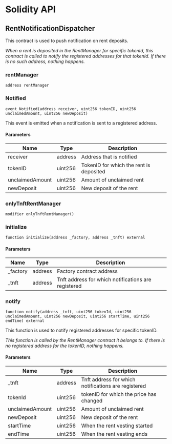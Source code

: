 # Solidity API

## RentNotificationDispatcher

This contract is used to push notification on rent deposits.

_When a rent is deposited in the RentManager for specific tokenId, this contract is called to notify
the registered addresses for that tokenId. If there is no such address, nothing happens._

### rentManager

```solidity
address rentManager
```

### Notified

```solidity
event Notified(address receiver, uint256 tokenID, uint256 unclaimedAmount, uint256 newDeposit)
```

This event is emitted when a notification is sent to a registered address.

#### Parameters

| Name | Type | Description |
| ---- | ---- | ----------- |
| receiver | address | Address that is notified |
| tokenID | uint256 | TokenID for which the rent is deposited |
| unclaimedAmount | uint256 | Amount of unclaimed rent |
| newDeposit | uint256 | New deposit of the rent |

### onlyTnftRentManager

```solidity
modifier onlyTnftRentManager()
```

### initialize

```solidity
function initialize(address _factory, address _tnft) external
```

#### Parameters

| Name | Type | Description |
| ---- | ---- | ----------- |
| _factory | address | Factory contract address |
| _tnft | address | Tnft address for which notifications are registered |

### notify

```solidity
function notify(address _tnft, uint256 tokenId, uint256 unclaimedAmount, uint256 newDeposit, uint256 startTime, uint256 endTime) external
```

This function is used to notify registered addresses for specific tokenID.

_This function is called by the RentManager contract it belongs to.
 If there is no registered address for the tokenID, nothing happens._

#### Parameters

| Name | Type | Description |
| ---- | ---- | ----------- |
| _tnft | address | Tnft address for which notifications are registered |
| tokenId | uint256 | tokenID for which the price has changed |
| unclaimedAmount | uint256 | Amount of unclaimed rent |
| newDeposit | uint256 | New deposit of the rent |
| startTime | uint256 | When the rent vesting started |
| endTime | uint256 | When the rent vesting ends |

